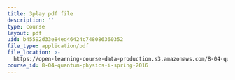 ```yaml
---
title: 3play pdf file
description: ''
type: course
layout: pdf
uid: b45592d33e84ed46424c748086360352
file_type: application/pdf
file_location: >-
  https://open-learning-course-data-production.s3.amazonaws.com/8-04-quantum-physics-i-spring-2016/b45592d33e84ed46424c748086360352_Y6Ma-zn4Olk.pdf
course_id: 8-04-quantum-physics-i-spring-2016
---
```

